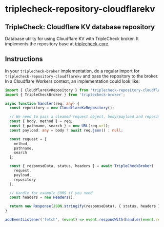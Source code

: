 # triplecheck-repository-cloudflarekv

## TripleCheck: Cloudflare KV database repository

Database utility for using Cloudflare KV with TripleCheck broker. It implements the repository base at [triplecheck-core](https://github.com/mikaelvesavuori/triplecheck-core).

## Instructions

In your `triplecheck-broker` implementation, do a regular import for `triplecheck-repository-cloudflarekv` and pass the repository to the broker. In a Cloudflare Workers context, an implementation could look like:

```TypeScript
import { CloudflareKvRepository } from 'triplecheck-repository-cloudflarekv';
import { TripleCheckBroker } from 'triplecheck-broker';

async function handler(req: any) {
  const repository = new CloudflareKvRepository();

  // We need to pass a cleaned request object, body/payload and repository to Triplecheck
  const { body, method } = req;
  const { pathname, search } = new URL(req.url);
  const payload: any = body ? await req.json() : null;

  const request = {
    method,
    pathname,
    search
  };

  const { responseData, status, headers } = await TripleCheckBroker(
    request,
    payload,
    repository
  );

  // Handle for example CORS if you need
  const headers = new Headers();

  return new Response(JSON.stringify(responseData), { status, headers });
}

addEventListener('fetch', (event) => event.respondWith(handler(event.request)));
```
